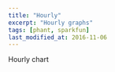 ```yaml
---
title: "Hourly"
excerpt: "Hourly graphs"
tags: [phant, sparkfun]
last_modified_at: 2016-11-06
---
```


Hourly chart
<div id="chart" style="width: 100%;"></div>

